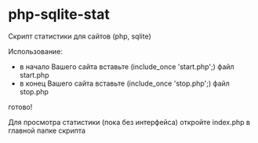 # php-sqlite-stat
Скрипт статистики для сайтов (php, sqlite)

Использование:
- в начало Вашего сайта вставьте (include_once 'start.php';) файл start.php
- в конец Вашего сайта вставьте (include_once 'stop.php';) файл stop.php

готово!

Для просмотра статистики (пока без интерфейса) откройте index.php в главной папке скрипта

